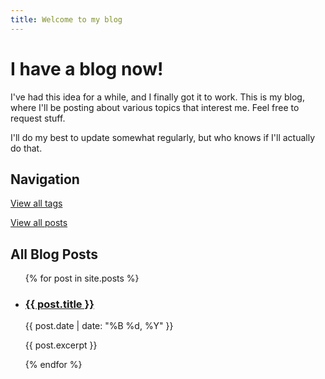 ```yaml
---
title: Welcome to my blog
---
```


# I have a blog now!

I've had this idea for a while, and I finally got it to work. This is my blog, where I'll be posting about various topics that interest me. Feel free to request stuff.

I'll do my best to update somewhat regularly, but who knows if I'll actually do that.

## Navigation

[View all tags](/tags/)

[View all posts](/posts/)

## All Blog Posts

<ul>
{% for post in site.posts %}
  <li>
    <h3><a href="{{ post.url | relative_url }}">{{ post.title }}</a></h3>
    <span>{{ post.date | date: "%B %d, %Y" }}</span>
    <p>{{ post.excerpt }}</p>
  </li>
{% endfor %}
</ul>